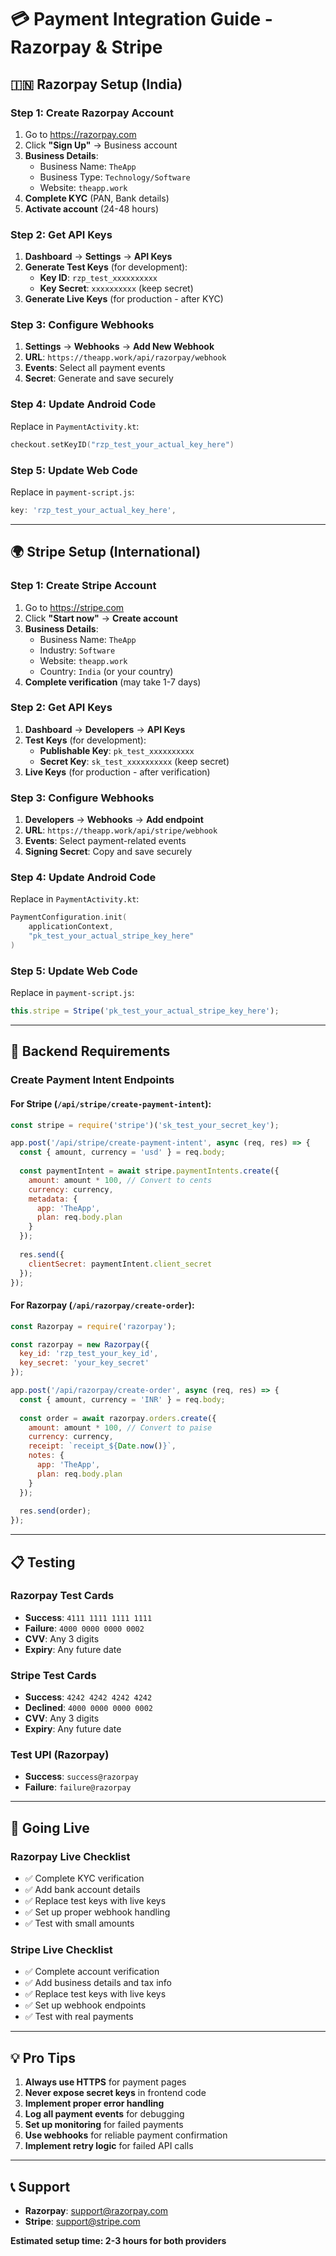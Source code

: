 # 💳 Payment Integration Guide - Razorpay & Stripe

## 🇮🇳 **Razorpay Setup (India)**

### **Step 1: Create Razorpay Account**
1. Go to https://razorpay.com
2. Click **"Sign Up"** → Business account
3. **Business Details**:
   - Business Name: `TheApp`
   - Business Type: `Technology/Software`
   - Website: `theapp.work`
4. **Complete KYC** (PAN, Bank details)
5. **Activate account** (24-48 hours)

### **Step 2: Get API Keys**
1. **Dashboard** → **Settings** → **API Keys**
2. **Generate Test Keys** (for development):
   - **Key ID**: `rzp_test_xxxxxxxxxx`
   - **Key Secret**: `xxxxxxxxxx` (keep secret)
3. **Generate Live Keys** (for production - after KYC)

### **Step 3: Configure Webhooks**
1. **Settings** → **Webhooks** → **Add New Webhook**
2. **URL**: `https://theapp.work/api/razorpay/webhook`
3. **Events**: Select all payment events
4. **Secret**: Generate and save securely

### **Step 4: Update Android Code**
Replace in `PaymentActivity.kt`:
```kotlin
checkout.setKeyID("rzp_test_your_actual_key_here")
```

### **Step 5: Update Web Code**
Replace in `payment-script.js`:
```javascript
key: 'rzp_test_your_actual_key_here',
```

---

## 🌍 **Stripe Setup (International)**

### **Step 1: Create Stripe Account**
1. Go to https://stripe.com
2. Click **"Start now"** → **Create account**
3. **Business Details**:
   - Business Name: `TheApp`
   - Industry: `Software`
   - Website: `theapp.work`
   - Country: `India` (or your country)
4. **Complete verification** (may take 1-7 days)

### **Step 2: Get API Keys**
1. **Dashboard** → **Developers** → **API Keys**
2. **Test Keys** (for development):
   - **Publishable Key**: `pk_test_xxxxxxxxxx`
   - **Secret Key**: `sk_test_xxxxxxxxxx` (keep secret)
3. **Live Keys** (for production - after verification)

### **Step 3: Configure Webhooks**
1. **Developers** → **Webhooks** → **Add endpoint**
2. **URL**: `https://theapp.work/api/stripe/webhook`
3. **Events**: Select payment-related events
4. **Signing Secret**: Copy and save securely

### **Step 4: Update Android Code**
Replace in `PaymentActivity.kt`:
```kotlin
PaymentConfiguration.init(
    applicationContext,
    "pk_test_your_actual_stripe_key_here"
)
```

### **Step 5: Update Web Code**
Replace in `payment-script.js`:
```javascript
this.stripe = Stripe('pk_test_your_actual_stripe_key_here');
```

---

## 🔧 **Backend Requirements**

### **Create Payment Intent Endpoints**

#### **For Stripe** (`/api/stripe/create-payment-intent`):
```javascript
const stripe = require('stripe')('sk_test_your_secret_key');

app.post('/api/stripe/create-payment-intent', async (req, res) => {
  const { amount, currency = 'usd' } = req.body;
  
  const paymentIntent = await stripe.paymentIntents.create({
    amount: amount * 100, // Convert to cents
    currency: currency,
    metadata: {
      app: 'TheApp',
      plan: req.body.plan
    }
  });
  
  res.send({
    clientSecret: paymentIntent.client_secret
  });
});
```

#### **For Razorpay** (`/api/razorpay/create-order`):
```javascript
const Razorpay = require('razorpay');

const razorpay = new Razorpay({
  key_id: 'rzp_test_your_key_id',
  key_secret: 'your_key_secret'
});

app.post('/api/razorpay/create-order', async (req, res) => {
  const { amount, currency = 'INR' } = req.body;
  
  const order = await razorpay.orders.create({
    amount: amount * 100, // Convert to paise
    currency: currency,
    receipt: `receipt_${Date.now()}`,
    notes: {
      app: 'TheApp',
      plan: req.body.plan
    }
  });
  
  res.send(order);
});
```

---

## 📋 **Testing**

### **Razorpay Test Cards**
- **Success**: `4111 1111 1111 1111`
- **Failure**: `4000 0000 0000 0002`
- **CVV**: Any 3 digits
- **Expiry**: Any future date

### **Stripe Test Cards**
- **Success**: `4242 4242 4242 4242`
- **Declined**: `4000 0000 0000 0002`
- **CVV**: Any 3 digits
- **Expiry**: Any future date

### **Test UPI (Razorpay)**
- **Success**: `success@razorpay`
- **Failure**: `failure@razorpay`

---

## 🚀 **Going Live**

### **Razorpay Live Checklist**
- ✅ Complete KYC verification
- ✅ Add bank account details
- ✅ Replace test keys with live keys
- ✅ Set up proper webhook handling
- ✅ Test with small amounts

### **Stripe Live Checklist**
- ✅ Complete account verification
- ✅ Add business details and tax info
- ✅ Replace test keys with live keys
- ✅ Set up webhook endpoints
- ✅ Test with real payments

---

## 💡 **Pro Tips**

1. **Always use HTTPS** for payment pages
2. **Never expose secret keys** in frontend code
3. **Implement proper error handling**
4. **Log all payment events** for debugging
5. **Set up monitoring** for failed payments
6. **Use webhooks** for reliable payment confirmation
7. **Implement retry logic** for failed API calls

---

## 📞 **Support**
- **Razorpay**: support@razorpay.com
- **Stripe**: support@stripe.com

**Estimated setup time: 2-3 hours for both providers**
